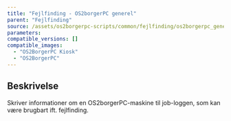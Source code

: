 ```yaml
---
title: "Fejlfinding - OS2borgerPC generel"
parent: "Fejlfinding"
source: /assets/os2borgerpc-scripts/common/fejlfinding/os2borgerpc_general_debug.sh
parameters:
compatible_versions: []
compatible_images:
  - "OS2BorgerPC Kiosk"
  - "OS2BorgerPC"
---
```


## Beskrivelse
Skriver informationer om en OS2borgerPC-maskine til job-loggen, som kan være brugbart ift. fejlfinding.
